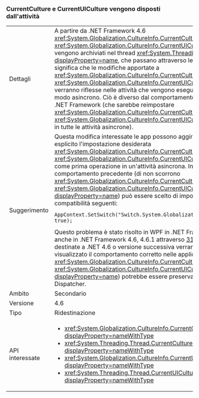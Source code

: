 ### <a name="currentculture-and-currentuiculture-flow-across-tasks"></a>CurrentCulture e CurrentUICulture vengono disposti dall'attività

|   |   |
|---|---|
|Dettagli|A partire da .NET Framework 4.6 <xref:System.Globalization.CultureInfo.CurrentCulture?displayProperty=name> e <xref:System.Globalization.CultureInfo.CurrentUICulture?displayProperty=name> vengono archiviati nel thread <xref:System.Threading.ExecutionContext?displayProperty=name>, che passano attraverso le operazioni asincrone. Ciò significa che le modifiche apportate a <xref:System.Globalization.CultureInfo.CurrentCulture?displayProperty=name> o <xref:System.Globalization.CultureInfo.CurrentUICulture?displayProperty=name> verranno riflesse nelle attività che vengono eseguite in un secondo momento in modo asincrono. Ciò è diverso dal comportamento di versioni precedenti di .NET Framework (che sarebbe reimpostare <xref:System.Globalization.CultureInfo.CurrentCulture?displayProperty=name> e <xref:System.Globalization.CultureInfo.CurrentUICulture?displayProperty=name> in tutte le attività asincrone).|
|Suggerimento|Questa modifica interessate le app possono aggirare il problema in modo esplicito l'impostazione desiderata <xref:System.Globalization.CultureInfo.CurrentCulture?displayProperty=name> o <xref:System.Globalization.CultureInfo.CurrentUICulture?displayProperty=name> come prima operazione in un'attività asincrona. In alternativa, il comportamento precedente (di non scorrono <xref:System.Globalization.CultureInfo.CurrentCulture?displayProperty=name> / <xref:System.Globalization.CultureInfo.CurrentUICulture?displayProperty=name>) può essere scelto di impostando l'opzione di compatibilità seguenti:<pre><code class="language-C#">AppContext.SetSwitch(&quot;Switch.System.Globalization.NoAsyncCurrentCulture&quot;, true);&#13;&#10;</code></pre>Questo problema è stato risolto in WPF in .NET Framework 4.6.2. È stato risolto anche in .NET Framework 4.6, 4.6.1 attraverso [3139549 KB](https://support.microsoft.com/kb/3139549). Applicazioni destinate a .NET 4.6 o versione successiva verranno automaticamente visualizzato il comportamento corretto nelle applicazioni WPF - <xref:System.Globalization.CultureInfo.CurrentCulture?displayProperty=name> / <xref:System.Globalization.CultureInfo.CurrentUICulture?displayProperty=name>) potrebbe essere preservato in tutte le operazioni del Dispatcher.|
|Ambito|Secondario|
|Versione|4.6|
|Tipo|Ridestinazione|
|API interessate|<ul><li><xref:System.Globalization.CultureInfo.CurrentCulture?displayProperty=nameWithType></li><li><xref:System.Threading.Thread.CurrentCulture?displayProperty=nameWithType></li><li><xref:System.Globalization.CultureInfo.CurrentUICulture?displayProperty=nameWithType></li><li><xref:System.Threading.Thread.CurrentUICulture?displayProperty=nameWithType></li></ul>|

